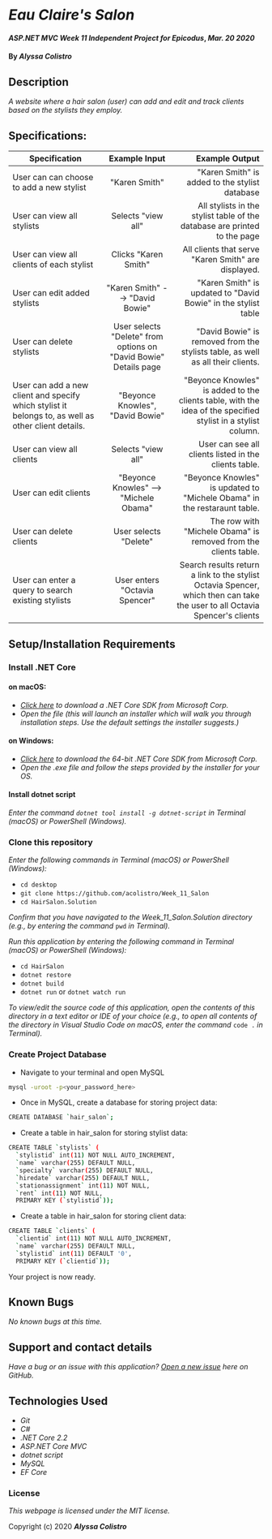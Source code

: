 # _Eau Claire's Salon_

#### _ASP.NET MVC Week 11 Independent Project for Epicodus_, _Mar. 20 2020_

#### By _**Alyssa Colistro**_


## Description

_A website where a hair salon (user) can add and edit and track clients based on the stylists they employ._

## Specifications:

| Specification | Example Input | Example Output |
| ------------- |:-------------:| -------------------:|
|User can can choose to add a new stylist| "Karen Smith"| "Karen Smith" is added to the stylist database|
|User can view all stylists|Selects "view all"|All stylists in the stylist table of the database are printed to the page|
|User can view all clients of each stylist|Clicks "Karen Smith"|All clients that serve "Karen Smith" are displayed.|
|User can edit added stylists|"Karen Smith" --> "David Bowie"|"Karen Smith" is updated to "David Bowie" in the stylist table|
|User can delete stylists|User selects "Delete" from options on "David Bowie" Details page|"David Bowie" is removed from the stylists table, as well as all their clients.|
|User can add a new client and specify which stylist it belongs to, as well as other client details.|"Beyonce Knowles", "David Bowie"|"Beyonce Knowles" is added to the clients table, with the idea of the specified stylist in a stylist column.|
|User can view all clients|Selects "view all"|User can see all clients listed in the clients table.|
|User can edit clients|"Beyonce Knowles" --> "Michele Obama"|"Beyonce Knowles" is updated to "Michele Obama" in the restaraunt table.|
|User can delete clients|User selects "Delete"|The row with "Michele Obama" is removed from the clients table.|
|User can enter a query to search existing stylists |User enters "Octavia Spencer"| Search results return a link to the stylist Octavia Spencer, which then can take the user to all Octavia Spencer's clients |


## Setup/Installation Requirements

### Install .NET Core

#### on macOS:
* _[Click here](https://dotnet.microsoft.com/download/thank-you/dotnet-sdk-2.2.106-macos-x64-installer) to download a .NET Core SDK from Microsoft Corp._
* _Open the file (this will launch an installer which will walk you through installation steps. Use the default settings the installer suggests.)_

#### on Windows:
* _[Click here](https://dotnet.microsoft.com/download/thank-you/dotnet-sdk-2.2.203-windows-x64-installer) to download the 64-bit .NET Core SDK from Microsoft Corp._
* _Open the .exe file and follow the steps provided by the installer for your OS._

#### Install dotnet script
_Enter the command ``dotnet tool install -g dotnet-script`` in Terminal (macOS) or PowerShell (Windows)._

### Clone this repository

_Enter the following commands in Terminal (macOS) or PowerShell (Windows):_
* ``cd desktop``
* ``git clone https://github.com/acolistro/Week_11_Salon``
* ``cd HairSalon.Solution``

_Confirm that you have navigated to the Week_11_Salon.Solution directory (e.g., by entering the command_ ``pwd`` _in Terminal)._

_Run this application by entering the following command in Terminal (macOS) or PowerShell (Windows):_
* ``cd HairSalon``
* ``dotnet restore``
* ``dotnet build``
* ``dotnet run`` or ``dotnet watch run``


_To view/edit the source code of this application, open the contents of this directory in a text editor or IDE of your choice (e.g., to open all contents of the directory in Visual Studio Code on macOS, enter the command_ ``code .`` _in Terminal)._

### Create Project Database
* Navigate to your terminal and open MySQL
```sh
mysql -uroot -p<your_password_here>
```
* Once in MySQL, create a database for storing project data:
```sh
CREATE DATABASE `hair_salon`;
```
* Create a table in hair_salon for storing stylist data:
```sh
CREATE TABLE `stylists` (
  `stylistid` int(11) NOT NULL AUTO_INCREMENT,
  `name` varchar(255) DEFAULT NULL,
  `specialty` varchar(255) DEFAULT NULL,
  `hiredate` varchar(255) DEFAULT NULL,
  `stationassignment` int(11) NOT NULL,
  `rent` int(11) NOT NULL,
  PRIMARY KEY (`stylistid`));
```
* Create a table in hair_salon for storing client data:
```sh
CREATE TABLE `clients` (
  `clientid` int(11) NOT NULL AUTO_INCREMENT,
  `name` varchar(255) DEFAULT NULL,
  `stylistid` int(11) DEFAULT '0',
  PRIMARY KEY (`clientid`));
```

Your project is now ready.

## Known Bugs

_No known bugs at this time._

## Support and contact details

_Have a bug or an issue with this application? [Open a new issue](https://github.com/acolistro/week_11_salon/issues) here on GitHub._

## Technologies Used
* _Git_
* _C#_
* _.NET Core 2.2_
* _ASP.NET Core MVC_
* _dotnet script_
* _MySQL_
* _EF Core_

### License

*This webpage is licensed under the MIT license.*

Copyright (c) 2020 **_Alyssa Colistro_**
